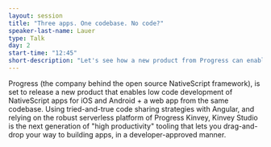 ```yaml
---
layout: session
title: "Three apps. One codebase. No code?"
speaker-last-name: Lauer
type: Talk
day: 2
start-time: "12:45"
short-description: "Let's see how a new product from Progress can enable visual drag-and-drop design of both native mobile apps and web apps at the same time, with the same Angular codebase."
---
```


Progress (the company behind the open source NativeScript framework), is set to release a new product that enables low code development of NativeScript apps for iOS and Android + a web app from the same codebase. Using tried-and-true code sharing strategies with Angular, and relying on the robust serverless platform of Progress Kinvey, Kinvey Studio is the next generation of "high productivity" tooling that lets you drag-and-drop your way to building apps, in a developer-approved manner.